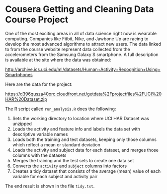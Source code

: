 # Cousera Getting and Cleaning Data Course Project
One of the most exciting areas in all of data science right now is wearable computing. Companies like Fitbit, Nike, and Jawbone Up are racing to develop the most advanced algorithms to attract new users. The data linked to from the course website represent data collected from the accelerometers from the Samsung Galaxy S smartphone. A full description is available at the site where the data was obtained:

http://archive.ics.uci.edu/ml/datasets/Human+Activity+Recognition+Using+Smartphones

Here are the data for the project:

https://d396qusza40orc.cloudfront.net/getdata%2Fprojectfiles%2FUCI%20HAR%20Dataset.zip

The R script called `run_analysis.R` does the following:

1. Sets the working directory to location where UCI HAR Dataset was unzipped
2. Loads the activity and feature info and labels the data set with descriptive variable names
3. Loads both the training and test datasets, keeping only those columns which reflect a mean or standard deviation
4. Loads the activity and subject data for each dataset, and merges those columns with the datasets
5. Merges the training and the test sets to create one data set
6. Converts the `activity` and `subject` columns into factors
7. Creates a tidy dataset that consists of the average (mean) value of each variable for each subject and activity pair

The end result is shown in the file `tidy.txt`.
